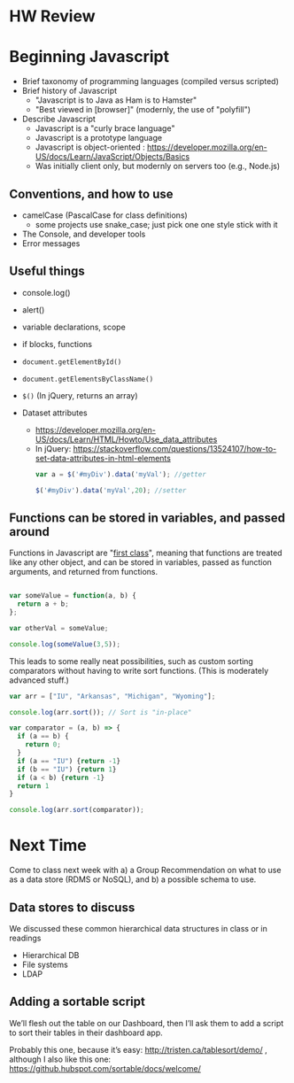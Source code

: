# HW Review


# Beginning Javascript
* Brief taxonomy of programming languages (compiled versus scripted)
* Brief history of Javascript
  - "Javascript is to Java as Ham is to Hamster"
  - "Best viewed in [browser]"  (modernly, the use of "polyfill")
* Describe Javascript
  - Javascript is a "curly brace language"
  - Javascript is a prototype language
  - Javascript is object-oriented : https://developer.mozilla.org/en-US/docs/Learn/JavaScript/Objects/Basics
  - Was initially client only, but modernly on servers too (e.g., Node.js)

## Conventions, and how to use
* camelCase (PascalCase for class definitions)
  - some projects use snake_case; just pick one one style stick with it
* The Console, and developer tools
* Error messages

## Useful things
* console.log()
* alert()
* variable declarations, scope
* if blocks, functions

* `document.getElementById()`
* `document.getElementsByClassName()`
* `$()`  (In jQuery, returns an array)

* Dataset attributes
  - https://developer.mozilla.org/en-US/docs/Learn/HTML/Howto/Use_data_attributes
  - In jQuery: https://stackoverflow.com/questions/13524107/how-to-set-data-attributes-in-html-elements
    ```javascript
    var a = $('#myDiv').data('myVal'); //getter

    $('#myDiv').data('myVal',20); //setter
    ```

## Functions can be stored in variables, and passed around

Functions in Javascript are "[first class][firstclass]", meaning that functions are treated like any other object, and can be stored in variables, passed as function arguments, and returned from functions.

[firstclass]:https://medium.com/launch-school/javascript-weekly-an-introduction-to-first-class-functions-9d069e6fb137

```javascript

var someValue = function(a, b) {
  return a + b;
};

var otherVal = someValue;

console.log(someValue(3,5));
```

This leads to some really neat possibilities, such as custom sorting comparators without having to write sort functions. (This is moderately advanced stuff.)
```javascript
var arr = ["IU", "Arkansas", "Michigan", "Wyoming"];

console.log(arr.sort()); // Sort is "in-place"

var comparator = (a, b) => {
  if (a == b) {
    return 0;
  }
  if (a == "IU") {return -1}
  if (b == "IU") {return 1}
  if (a < b) {return -1}
  return 1
}

console.log(arr.sort(comparator));
```

# Next Time
Come to class next week with a) a Group Recommendation on what to use as a data store (RDMS or NoSQL), and b) a possible schema to use.


## Data stores to discuss

We discussed these common hierarchical data structures in class or in readings
* Hierarchical DB
* File systems
* LDAP

## Adding a sortable script
We’ll flesh out the table on our Dashboard, then I’ll ask them to add a script to sort their tables in their dashboard app.

Probably this one, because it’s easy: http://tristen.ca/tablesort/demo/ , although I also like this one: https://github.hubspot.com/sortable/docs/welcome/
